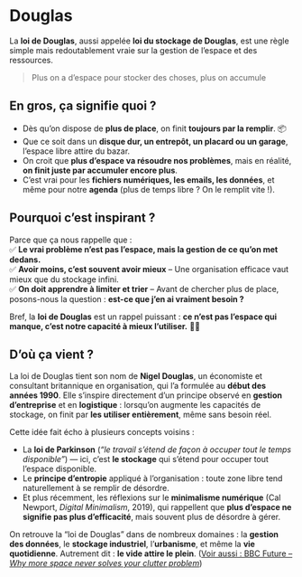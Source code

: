 # Douglas

La **loi de Douglas**, aussi appelée **loi du stockage de Douglas**, est une règle simple mais redoutablement vraie sur la gestion de l’espace et des ressources.  

> Plus on a d’espace pour stocker des choses, plus on accumule

## En gros, ça signifie quoi ?

- Dès qu’on dispose de **plus de place**, on finit **toujours par la remplir**. 📦  
- Que ce soit dans un **disque dur, un entrepôt, un placard ou un garage**, l’espace libre attire du bazar.  
- On croit que **plus d’espace va résoudre nos problèmes**, mais en réalité, **on finit juste par accumuler encore plus**.  
- C’est vrai pour les **fichiers numériques, les emails, les données**, et même pour notre **agenda** (plus de temps libre ? On le remplit vite !).  

## Pourquoi c’est inspirant ?

Parce que ça nous rappelle que :  
✅ **Le vrai problème n’est pas l’espace, mais la gestion de ce qu’on met dedans.**  
✅ **Avoir moins, c’est souvent avoir mieux** – Une organisation efficace vaut mieux que du stockage infini.  
✅ **On doit apprendre à limiter et trier** – Avant de chercher plus de place, posons-nous la question : **est-ce que j’en ai vraiment besoin ?**  

Bref, la **loi de Douglas** est un rappel puissant : **ce n’est pas l’espace qui manque, c’est notre capacité à mieux l’utiliser.** 🎯🚀

## D’où ça vient ?

La loi de Douglas tient son nom de **Nigel Douglas**, un économiste et consultant britannique en organisation, qui l’a formulée au **début des années 1990**. Elle s’inspire directement d’un principe observé en **gestion d’entreprise** et en **logistique** : lorsqu’on augmente les capacités de stockage, on finit par **les utiliser entièrement**, même sans besoin réel.

Cette idée fait écho à plusieurs concepts voisins :

- La **loi de Parkinson** (*“le travail s’étend de façon à occuper tout le temps disponible”*) — ici, c’est **le stockage** qui s’étend pour occuper tout l’espace disponible.
- Le **principe d’entropie** appliqué à l’organisation : toute zone libre tend naturellement à se remplir de désordre.
- Et plus récemment, les réflexions sur le **minimalisme numérique** (Cal Newport, *Digital Minimalism*, 2019), qui rappellent que **plus d’espace ne signifie pas plus d’efficacité**, mais souvent plus de désordre à gérer.

On retrouve la “loi de Douglas” dans de nombreux domaines : la **gestion des données**, le **stockage industriel**, l’**urbanisme**, et même la **vie quotidienne**. Autrement dit : **le vide attire le plein**. ([Voir aussi : BBC Future – *Why more space never solves your clutter problem*](https://www.bbc.com/future/article/20220303-why-more-space-never-solves-your-clutter-problem))
